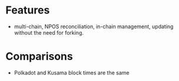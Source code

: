 
# Features
- multi-chain, NPOS reconciliation, in-chain management, updating without the need for forking.

# Comparisons
- Polkadot and Kusama block times are the same

